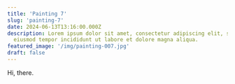 ```yaml
---
title: 'Painting 7'
slug: 'painting-7'
date: 2024-06-13T13:16:00.000Z
description: Lorem ipsum dolor sit amet, consectetur adipiscing elit, sed do
  eiusmod tempor incididunt ut labore et dolore magna aliqua.
featured_image: '/img/painting-007.jpg'
draft: false
---
```


Hi, there.